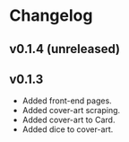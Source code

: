 # Changelog

## v0.1.4 (unreleased)

## v0.1.3

- Added front-end pages.
- Added cover-art scraping.
- Added cover-art to Card.
- Added dice to cover-art.
